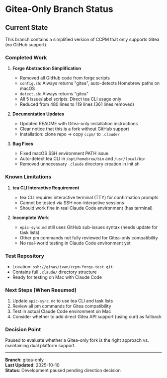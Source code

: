 # Gitea-Only Branch Status

## Current State

This branch contains a simplified version of CCPM that only supports Gitea (no GitHub support).

### Completed Work

1. **Forge Abstraction Simplification**
   - Removed all GitHub code from forge scripts
   - `config.sh`: Always returns "gitea", auto-detects Homebrew paths on macOS
   - `detect.sh`: Always returns "gitea"
   - All 5 issue/label scripts: Direct tea CLI usage only
   - Reduced from 480 lines to 119 lines (361 lines removed)

2. **Documentation Updates**
   - Updated README with Gitea-only installation instructions
   - Clear notice that this is a fork without GitHub support
   - Installation: clone repo → copy `ccpm/` to `.claude/`

3. **Bug Fixes**
   - Fixed macOS SSH environment PATH issue
   - Auto-detect tea CLI in `/opt/homebrew/bin` and `/usr/local/bin`
   - Removed unnecessary `.claude` directory creation in init.sh

### Known Limitations

1. **tea CLI Interactive Requirement**
   - tea CLI requires interactive terminal (TTY) for confirmation prompts
   - Cannot be tested via SSH non-interactive sessions
   - Should work fine in real Claude Code environment (has terminal)

2. **Incomplete Work**
   - `epic-sync.md` still uses GitHub sub-issues syntax (needs update for task lists)
   - Other pm commands not fully reviewed for Gitea-only compatibility
   - No real-world testing in Claude Code environment yet

### Test Repository

- Location: `ssh://ginas/ivan/ccpm-forge-test.git`
- Contains full `.claude/` directory structure
- Ready for testing on Mac with Claude Code

### Next Steps (When Resumed)

1. Update `epic-sync.md` to use tea CLI and task lists
2. Review all pm commands for Gitea compatibility
3. Test in actual Claude Code environment on Mac
4. Consider whether to add direct Gitea API support (using curl) as fallback

### Decision Point

Paused to evaluate whether a Gitea-only fork is the right approach vs. maintaining dual platform support.

---

**Branch**: gitea-only  
**Last Updated**: 2025-10-10  
**Status**: Development paused pending direction decision
